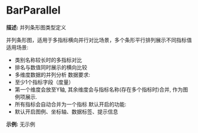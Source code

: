 # BarParallel

**描述:**
并列条形图类型定义
  
  并列条形图，适用于多指标横向并行对比场景，多个条形平行排列展示不同指标值
  适用场景:
  - 类别名称较长时的多指标对比
  - 排名与数值同时展示的横向比较
  - 多维度数据的并列分析
  数据要求:
  - 至少1个指标字段（度量）
  - 第一个维度会放至Y轴, 其余维度会与指标名称(存在多个指标时)合并, 作为图例项展示.
  - 所有指标会自动合并为一个指标
  默认开启的功能:
  - 默认开启图例、坐标轴、数据标签、提示信息

**示例:**
无示例

